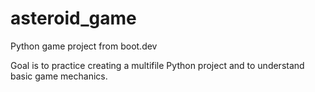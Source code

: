 # asteroid_game
Python game project from boot.dev

Goal is to practice creating a multifile Python project and to understand basic game mechanics.

